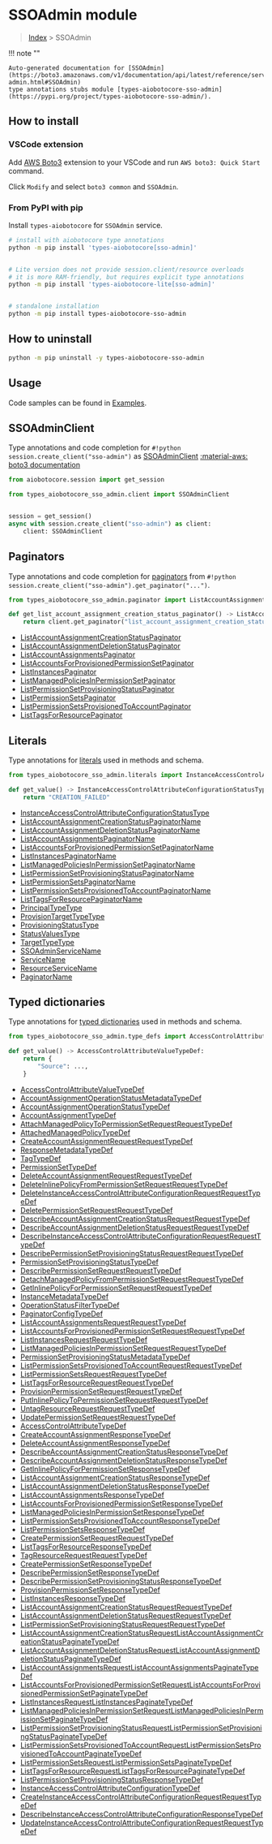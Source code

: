# SSOAdmin module

> [Index](../README.md) > SSOAdmin


!!! note ""

    Auto-generated documentation for [SSOAdmin](https://boto3.amazonaws.com/v1/documentation/api/latest/reference/services/sso-admin.html#SSOAdmin)
    type annotations stubs module [types-aiobotocore-sso-admin](https://pypi.org/project/types-aiobotocore-sso-admin/).

## How to install

### VSCode extension

Add [AWS Boto3](https://marketplace.visualstudio.com/items?itemName=Boto3typed.boto3-ide)
extension to your VSCode and run `AWS boto3: Quick Start` command.

Click `Modify` and select `boto3 common` and `SSOAdmin`.

### From PyPI with pip

Install `types-aiobotocore` for `SSOAdmin` service.

```bash
# install with aiobotocore type annotations
python -m pip install 'types-aiobotocore[sso-admin]'


# Lite version does not provide session.client/resource overloads
# it is more RAM-friendly, but requires explicit type annotations
python -m pip install 'types-aiobotocore-lite[sso-admin]'


# standalone installation
python -m pip install types-aiobotocore-sso-admin
```



## How to uninstall

```bash
python -m pip uninstall -y types-aiobotocore-sso-admin
```

## Usage

Code samples can be found in [Examples](./usage.md).

## SSOAdminClient

Type annotations and code completion for  `#!python session.create_client("sso-admin")` as [SSOAdminClient](./client.md)
[:material-aws: boto3 documentation](https://boto3.amazonaws.com/v1/documentation/api/latest/reference/services/sso-admin.html#SSOAdmin.Client)

```python title="Usage example"
from aiobotocore.session import get_session

from types_aiobotocore_sso_admin.client import SSOAdminClient


session = get_session()
async with session.create_client("sso-admin") as client:
    client: SSOAdminClient
```


## Paginators

Type annotations and code completion for
[paginators](./paginators.md)
from `#!python session.create_client("sso-admin").get_paginator("...")`.

```python title="Usage example"
from types_aiobotocore_sso_admin.paginator import ListAccountAssignmentCreationStatusPaginator

def get_list_account_assignment_creation_status_paginator() -> ListAccountAssignmentCreationStatusPaginator:
    return client.get_paginator("list_account_assignment_creation_status"))
```

- [ListAccountAssignmentCreationStatusPaginator](./paginators.md#listaccountassignmentcreationstatuspaginator)
- [ListAccountAssignmentDeletionStatusPaginator](./paginators.md#listaccountassignmentdeletionstatuspaginator)
- [ListAccountAssignmentsPaginator](./paginators.md#listaccountassignmentspaginator)
- [ListAccountsForProvisionedPermissionSetPaginator](./paginators.md#listaccountsforprovisionedpermissionsetpaginator)
- [ListInstancesPaginator](./paginators.md#listinstancespaginator)
- [ListManagedPoliciesInPermissionSetPaginator](./paginators.md#listmanagedpoliciesinpermissionsetpaginator)
- [ListPermissionSetProvisioningStatusPaginator](./paginators.md#listpermissionsetprovisioningstatuspaginator)
- [ListPermissionSetsPaginator](./paginators.md#listpermissionsetspaginator)
- [ListPermissionSetsProvisionedToAccountPaginator](./paginators.md#listpermissionsetsprovisionedtoaccountpaginator)
- [ListTagsForResourcePaginator](./paginators.md#listtagsforresourcepaginator)








## Literals

Type annotations for [literals](./literals.md) used in methods and schema.

```python title="Usage example"
from types_aiobotocore_sso_admin.literals import InstanceAccessControlAttributeConfigurationStatusType

def get_value() -> InstanceAccessControlAttributeConfigurationStatusType:
    return "CREATION_FAILED"
```

- [InstanceAccessControlAttributeConfigurationStatusType](./literals.md#instanceaccesscontrolattributeconfigurationstatustype)
- [ListAccountAssignmentCreationStatusPaginatorName](./literals.md#listaccountassignmentcreationstatuspaginatorname)
- [ListAccountAssignmentDeletionStatusPaginatorName](./literals.md#listaccountassignmentdeletionstatuspaginatorname)
- [ListAccountAssignmentsPaginatorName](./literals.md#listaccountassignmentspaginatorname)
- [ListAccountsForProvisionedPermissionSetPaginatorName](./literals.md#listaccountsforprovisionedpermissionsetpaginatorname)
- [ListInstancesPaginatorName](./literals.md#listinstancespaginatorname)
- [ListManagedPoliciesInPermissionSetPaginatorName](./literals.md#listmanagedpoliciesinpermissionsetpaginatorname)
- [ListPermissionSetProvisioningStatusPaginatorName](./literals.md#listpermissionsetprovisioningstatuspaginatorname)
- [ListPermissionSetsPaginatorName](./literals.md#listpermissionsetspaginatorname)
- [ListPermissionSetsProvisionedToAccountPaginatorName](./literals.md#listpermissionsetsprovisionedtoaccountpaginatorname)
- [ListTagsForResourcePaginatorName](./literals.md#listtagsforresourcepaginatorname)
- [PrincipalTypeType](./literals.md#principaltypetype)
- [ProvisionTargetTypeType](./literals.md#provisiontargettypetype)
- [ProvisioningStatusType](./literals.md#provisioningstatustype)
- [StatusValuesType](./literals.md#statusvaluestype)
- [TargetTypeType](./literals.md#targettypetype)
- [SSOAdminServiceName](./literals.md#ssoadminservicename)
- [ServiceName](./literals.md#servicename)
- [ResourceServiceName](./literals.md#resourceservicename)
- [PaginatorName](./literals.md#paginatorname)




## Typed dictionaries

Type annotations for [typed dictionaries](./type_defs.md) used in methods and schema.

```python title="Usage example"
from types_aiobotocore_sso_admin.type_defs import AccessControlAttributeValueTypeDef

def get_value() -> AccessControlAttributeValueTypeDef:
    return {
        "Source": ...,
    }
```

- [AccessControlAttributeValueTypeDef](./type_defs.md#accesscontrolattributevaluetypedef)
- [AccountAssignmentOperationStatusMetadataTypeDef](./type_defs.md#accountassignmentoperationstatusmetadatatypedef)
- [AccountAssignmentOperationStatusTypeDef](./type_defs.md#accountassignmentoperationstatustypedef)
- [AccountAssignmentTypeDef](./type_defs.md#accountassignmenttypedef)
- [AttachManagedPolicyToPermissionSetRequestRequestTypeDef](./type_defs.md#attachmanagedpolicytopermissionsetrequestrequesttypedef)
- [AttachedManagedPolicyTypeDef](./type_defs.md#attachedmanagedpolicytypedef)
- [CreateAccountAssignmentRequestRequestTypeDef](./type_defs.md#createaccountassignmentrequestrequesttypedef)
- [ResponseMetadataTypeDef](./type_defs.md#responsemetadatatypedef)
- [TagTypeDef](./type_defs.md#tagtypedef)
- [PermissionSetTypeDef](./type_defs.md#permissionsettypedef)
- [DeleteAccountAssignmentRequestRequestTypeDef](./type_defs.md#deleteaccountassignmentrequestrequesttypedef)
- [DeleteInlinePolicyFromPermissionSetRequestRequestTypeDef](./type_defs.md#deleteinlinepolicyfrompermissionsetrequestrequesttypedef)
- [DeleteInstanceAccessControlAttributeConfigurationRequestRequestTypeDef](./type_defs.md#deleteinstanceaccesscontrolattributeconfigurationrequestrequesttypedef)
- [DeletePermissionSetRequestRequestTypeDef](./type_defs.md#deletepermissionsetrequestrequesttypedef)
- [DescribeAccountAssignmentCreationStatusRequestRequestTypeDef](./type_defs.md#describeaccountassignmentcreationstatusrequestrequesttypedef)
- [DescribeAccountAssignmentDeletionStatusRequestRequestTypeDef](./type_defs.md#describeaccountassignmentdeletionstatusrequestrequesttypedef)
- [DescribeInstanceAccessControlAttributeConfigurationRequestRequestTypeDef](./type_defs.md#describeinstanceaccesscontrolattributeconfigurationrequestrequesttypedef)
- [DescribePermissionSetProvisioningStatusRequestRequestTypeDef](./type_defs.md#describepermissionsetprovisioningstatusrequestrequesttypedef)
- [PermissionSetProvisioningStatusTypeDef](./type_defs.md#permissionsetprovisioningstatustypedef)
- [DescribePermissionSetRequestRequestTypeDef](./type_defs.md#describepermissionsetrequestrequesttypedef)
- [DetachManagedPolicyFromPermissionSetRequestRequestTypeDef](./type_defs.md#detachmanagedpolicyfrompermissionsetrequestrequesttypedef)
- [GetInlinePolicyForPermissionSetRequestRequestTypeDef](./type_defs.md#getinlinepolicyforpermissionsetrequestrequesttypedef)
- [InstanceMetadataTypeDef](./type_defs.md#instancemetadatatypedef)
- [OperationStatusFilterTypeDef](./type_defs.md#operationstatusfiltertypedef)
- [PaginatorConfigTypeDef](./type_defs.md#paginatorconfigtypedef)
- [ListAccountAssignmentsRequestRequestTypeDef](./type_defs.md#listaccountassignmentsrequestrequesttypedef)
- [ListAccountsForProvisionedPermissionSetRequestRequestTypeDef](./type_defs.md#listaccountsforprovisionedpermissionsetrequestrequesttypedef)
- [ListInstancesRequestRequestTypeDef](./type_defs.md#listinstancesrequestrequesttypedef)
- [ListManagedPoliciesInPermissionSetRequestRequestTypeDef](./type_defs.md#listmanagedpoliciesinpermissionsetrequestrequesttypedef)
- [PermissionSetProvisioningStatusMetadataTypeDef](./type_defs.md#permissionsetprovisioningstatusmetadatatypedef)
- [ListPermissionSetsProvisionedToAccountRequestRequestTypeDef](./type_defs.md#listpermissionsetsprovisionedtoaccountrequestrequesttypedef)
- [ListPermissionSetsRequestRequestTypeDef](./type_defs.md#listpermissionsetsrequestrequesttypedef)
- [ListTagsForResourceRequestRequestTypeDef](./type_defs.md#listtagsforresourcerequestrequesttypedef)
- [ProvisionPermissionSetRequestRequestTypeDef](./type_defs.md#provisionpermissionsetrequestrequesttypedef)
- [PutInlinePolicyToPermissionSetRequestRequestTypeDef](./type_defs.md#putinlinepolicytopermissionsetrequestrequesttypedef)
- [UntagResourceRequestRequestTypeDef](./type_defs.md#untagresourcerequestrequesttypedef)
- [UpdatePermissionSetRequestRequestTypeDef](./type_defs.md#updatepermissionsetrequestrequesttypedef)
- [AccessControlAttributeTypeDef](./type_defs.md#accesscontrolattributetypedef)
- [CreateAccountAssignmentResponseTypeDef](./type_defs.md#createaccountassignmentresponsetypedef)
- [DeleteAccountAssignmentResponseTypeDef](./type_defs.md#deleteaccountassignmentresponsetypedef)
- [DescribeAccountAssignmentCreationStatusResponseTypeDef](./type_defs.md#describeaccountassignmentcreationstatusresponsetypedef)
- [DescribeAccountAssignmentDeletionStatusResponseTypeDef](./type_defs.md#describeaccountassignmentdeletionstatusresponsetypedef)
- [GetInlinePolicyForPermissionSetResponseTypeDef](./type_defs.md#getinlinepolicyforpermissionsetresponsetypedef)
- [ListAccountAssignmentCreationStatusResponseTypeDef](./type_defs.md#listaccountassignmentcreationstatusresponsetypedef)
- [ListAccountAssignmentDeletionStatusResponseTypeDef](./type_defs.md#listaccountassignmentdeletionstatusresponsetypedef)
- [ListAccountAssignmentsResponseTypeDef](./type_defs.md#listaccountassignmentsresponsetypedef)
- [ListAccountsForProvisionedPermissionSetResponseTypeDef](./type_defs.md#listaccountsforprovisionedpermissionsetresponsetypedef)
- [ListManagedPoliciesInPermissionSetResponseTypeDef](./type_defs.md#listmanagedpoliciesinpermissionsetresponsetypedef)
- [ListPermissionSetsProvisionedToAccountResponseTypeDef](./type_defs.md#listpermissionsetsprovisionedtoaccountresponsetypedef)
- [ListPermissionSetsResponseTypeDef](./type_defs.md#listpermissionsetsresponsetypedef)
- [CreatePermissionSetRequestRequestTypeDef](./type_defs.md#createpermissionsetrequestrequesttypedef)
- [ListTagsForResourceResponseTypeDef](./type_defs.md#listtagsforresourceresponsetypedef)
- [TagResourceRequestRequestTypeDef](./type_defs.md#tagresourcerequestrequesttypedef)
- [CreatePermissionSetResponseTypeDef](./type_defs.md#createpermissionsetresponsetypedef)
- [DescribePermissionSetResponseTypeDef](./type_defs.md#describepermissionsetresponsetypedef)
- [DescribePermissionSetProvisioningStatusResponseTypeDef](./type_defs.md#describepermissionsetprovisioningstatusresponsetypedef)
- [ProvisionPermissionSetResponseTypeDef](./type_defs.md#provisionpermissionsetresponsetypedef)
- [ListInstancesResponseTypeDef](./type_defs.md#listinstancesresponsetypedef)
- [ListAccountAssignmentCreationStatusRequestRequestTypeDef](./type_defs.md#listaccountassignmentcreationstatusrequestrequesttypedef)
- [ListAccountAssignmentDeletionStatusRequestRequestTypeDef](./type_defs.md#listaccountassignmentdeletionstatusrequestrequesttypedef)
- [ListPermissionSetProvisioningStatusRequestRequestTypeDef](./type_defs.md#listpermissionsetprovisioningstatusrequestrequesttypedef)
- [ListAccountAssignmentCreationStatusRequestListAccountAssignmentCreationStatusPaginateTypeDef](./type_defs.md#listaccountassignmentcreationstatusrequestlistaccountassignmentcreationstatuspaginatetypedef)
- [ListAccountAssignmentDeletionStatusRequestListAccountAssignmentDeletionStatusPaginateTypeDef](./type_defs.md#listaccountassignmentdeletionstatusrequestlistaccountassignmentdeletionstatuspaginatetypedef)
- [ListAccountAssignmentsRequestListAccountAssignmentsPaginateTypeDef](./type_defs.md#listaccountassignmentsrequestlistaccountassignmentspaginatetypedef)
- [ListAccountsForProvisionedPermissionSetRequestListAccountsForProvisionedPermissionSetPaginateTypeDef](./type_defs.md#listaccountsforprovisionedpermissionsetrequestlistaccountsforprovisionedpermissionsetpaginatetypedef)
- [ListInstancesRequestListInstancesPaginateTypeDef](./type_defs.md#listinstancesrequestlistinstancespaginatetypedef)
- [ListManagedPoliciesInPermissionSetRequestListManagedPoliciesInPermissionSetPaginateTypeDef](./type_defs.md#listmanagedpoliciesinpermissionsetrequestlistmanagedpoliciesinpermissionsetpaginatetypedef)
- [ListPermissionSetProvisioningStatusRequestListPermissionSetProvisioningStatusPaginateTypeDef](./type_defs.md#listpermissionsetprovisioningstatusrequestlistpermissionsetprovisioningstatuspaginatetypedef)
- [ListPermissionSetsProvisionedToAccountRequestListPermissionSetsProvisionedToAccountPaginateTypeDef](./type_defs.md#listpermissionsetsprovisionedtoaccountrequestlistpermissionsetsprovisionedtoaccountpaginatetypedef)
- [ListPermissionSetsRequestListPermissionSetsPaginateTypeDef](./type_defs.md#listpermissionsetsrequestlistpermissionsetspaginatetypedef)
- [ListTagsForResourceRequestListTagsForResourcePaginateTypeDef](./type_defs.md#listtagsforresourcerequestlisttagsforresourcepaginatetypedef)
- [ListPermissionSetProvisioningStatusResponseTypeDef](./type_defs.md#listpermissionsetprovisioningstatusresponsetypedef)
- [InstanceAccessControlAttributeConfigurationTypeDef](./type_defs.md#instanceaccesscontrolattributeconfigurationtypedef)
- [CreateInstanceAccessControlAttributeConfigurationRequestRequestTypeDef](./type_defs.md#createinstanceaccesscontrolattributeconfigurationrequestrequesttypedef)
- [DescribeInstanceAccessControlAttributeConfigurationResponseTypeDef](./type_defs.md#describeinstanceaccesscontrolattributeconfigurationresponsetypedef)
- [UpdateInstanceAccessControlAttributeConfigurationRequestRequestTypeDef](./type_defs.md#updateinstanceaccesscontrolattributeconfigurationrequestrequesttypedef)

